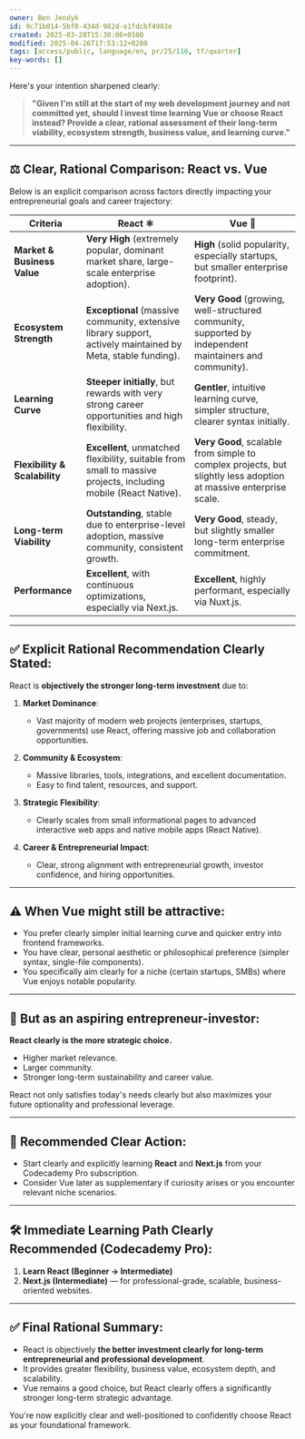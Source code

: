 ```yaml
---
owner: Ben Jendyk
id: 9c71b014-5bf0-434d-982d-e1fdcbf4903e
created: 2025-03-28T15:30:06+0100
modified: 2025-04-26T17:53:12+0200
tags: [access/public, language/en, pr/25/116, tf/quarter]
key-words: []
---
```


Here's your intention sharpened clearly:

> **"Given I'm still at the start of my web development journey and not committed yet, should I invest time learning Vue or choose React instead? Provide a clear, rational assessment of their long-term viability, ecosystem strength, business value, and learning curve."**

---

## ⚖️ **Clear, Rational Comparison: React vs. Vue**

Below is an explicit comparison across factors directly impacting your entrepreneurial goals and career trajectory:

| Criteria                 | **React ⚛️**                               | **Vue 🖖**                             |
|--------------------------|-------------------------------------------|---------------------------------------|
| **Market & Business Value** | **Very High** (extremely popular, dominant market share, large-scale enterprise adoption). | **High** (solid popularity, especially startups, but smaller enterprise footprint).|
| **Ecosystem Strength**   | **Exceptional** (massive community, extensive library support, actively maintained by Meta, stable funding). | **Very Good** (growing, well-structured community, supported by independent maintainers and community).|
| **Learning Curve**       | **Steeper initially**, but rewards with very strong career opportunities and high flexibility. | **Gentler**, intuitive learning curve, simpler structure, clearer syntax initially.|
| **Flexibility & Scalability** | **Excellent**, unmatched flexibility, suitable from small to massive projects, including mobile (React Native). | **Very Good**, scalable from simple to complex projects, but slightly less adoption at massive enterprise scale.|
| **Long-term Viability**  | **Outstanding**, stable due to enterprise-level adoption, massive community, consistent growth. | **Very Good**, steady, but slightly smaller long-term enterprise commitment.|
| **Performance**          | **Excellent**, with continuous optimizations, especially via Next.js. | **Excellent**, highly performant, especially via Nuxt.js.|

---

## ✅ **Explicit Rational Recommendation Clearly Stated:**

React is **objectively the stronger long-term investment** due to:

1. **Market Dominance**:  
   - Vast majority of modern web projects (enterprises, startups, governments) use React, offering massive job and collaboration opportunities.

2. **Community & Ecosystem**:  
   - Massive libraries, tools, integrations, and excellent documentation.  
   - Easy to find talent, resources, and support.

3. **Strategic Flexibility**:  
   - Clearly scales from small informational pages to advanced interactive web apps and native mobile apps (React Native).

4. **Career & Entrepreneurial Impact**:  
   - Clear, strong alignment with entrepreneurial growth, investor confidence, and hiring opportunities.

---

## ⚠️ **When Vue might still be attractive:**

- You prefer clearly simpler initial learning curve and quicker entry into frontend frameworks.
- You have clear, personal aesthetic or philosophical preference (simpler syntax, single-file components).
- You specifically aim clearly for a niche (certain startups, SMBs) where Vue enjoys notable popularity.

---

## 🎯 **But as an aspiring entrepreneur-investor:**

**React clearly is the more strategic choice.**  
- Higher market relevance.  
- Larger community.  
- Stronger long-term sustainability and career value.  

React not only satisfies today's needs clearly but also maximizes your future optionality and professional leverage.

---

## 🚩 **Recommended Clear Action:**

- Start clearly and explicitly learning **React** and **Next.js** from your Codecademy Pro subscription.
- Consider Vue later as supplementary if curiosity arises or you encounter relevant niche scenarios.

---

## 🛠️ **Immediate Learning Path Clearly Recommended (Codecademy Pro):**

1. **Learn React (Beginner → Intermediate)**
2. **Next.js (Intermediate)** — for professional-grade, scalable, business-oriented websites.

---

## ✅ **Final Rational Summary:**

- React is objectively **the better investment clearly for long-term entrepreneurial and professional development**.
- It provides greater flexibility, business value, ecosystem depth, and scalability.
- Vue remains a good choice, but React clearly offers a significantly stronger long-term strategic advantage.

You're now explicitly clear and well-positioned to confidently choose React as your foundational framework.
